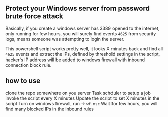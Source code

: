 
## Protect your Windows server from password brute force attack
  Basically, if you create a windows server has 3389 opened to the internet, only running for few hours, you will surely find events `4625` from security logs, means someone was attempting to login the server.
  
  This powershell script works pretty well, it looks X minutes back and find all `4625` events and extract the IPs, defined by threshold settings in the script, hacker's IP address will be added to windows firewall with inbound connection block rule.

## how to use
  clone the repo somewhere on you server
  Task schduler to setup a job invoke the script every X minutes
  Update the script to set X minutes in the script
  Turn on windows firewall, run -> `wf.msc`
  Wait for few hours, you will find many blocked IPs in the inbound rules

